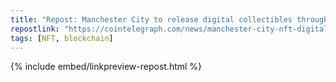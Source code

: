 ```yaml
---
title: "Repost: Manchester City to release digital collectibles through multi-year partnership with Quidd"
repostlink: "https://cointelegraph.com/news/manchester-city-nft-digital-collectibles-quidd"
tags: [NFT, blockchain]
---
```


{% include embed/linkpreview-repost.html %}
